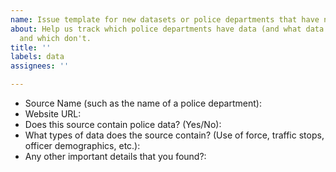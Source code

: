 ```yaml
---
name: Issue template for new datasets or police departments that have no data
about: Help us track which police departments have data (and what data that they have)
  and which don't.
title: ''
labels: data
assignees: ''

---
```


* Source Name (such as the name of a police department):
* Website URL:
* Does this source contain police data? (Yes/No): 
* What types of data does the source contain? (Use of force, traffic stops, officer demographics, etc.): 
* Any other important details that you found?:
